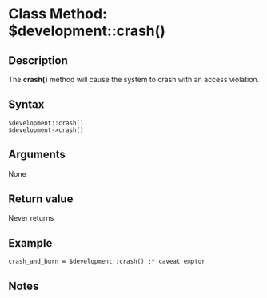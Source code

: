 # Class Method: $development::crash()

<PageHeader />

## Description

The **crash()** method will cause the system to crash with an access violation.

## Syntax

```
$development::crash()
$development->crash()
```

## Arguments

None

## Return value

Never returns

## Example

```
crash_and_burn = $development::crash() ;* caveat emptor
```

## Notes
